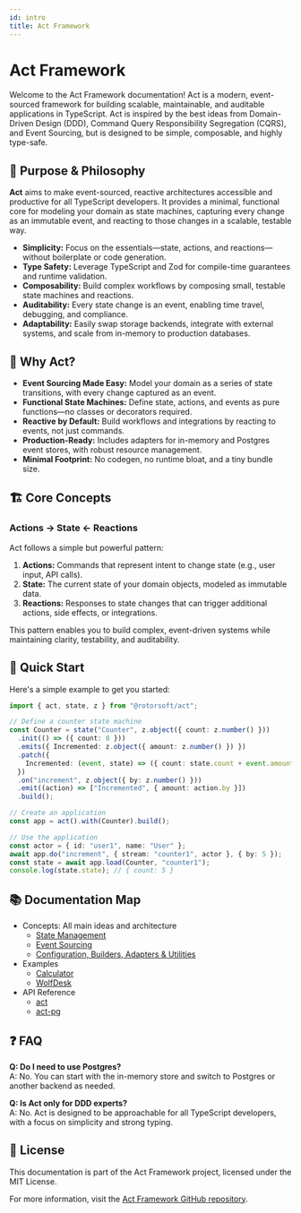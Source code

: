 ```yaml
---
id: intro
title: Act Framework
---
```


# Act Framework

Welcome to the Act Framework documentation! Act is a modern, event-sourced framework for building scalable, maintainable, and auditable applications in TypeScript. Act is inspired by the best ideas from Domain-Driven Design (DDD), Command Query Responsibility Segregation (CQRS), and Event Sourcing, but is designed to be simple, composable, and highly type-safe.

## 🎯 Purpose & Philosophy

**Act** aims to make event-sourced, reactive architectures accessible and productive for all TypeScript developers. It provides a minimal, functional core for modeling your domain as state machines, capturing every change as an immutable event, and reacting to those changes in a scalable, testable way.

- **Simplicity:** Focus on the essentials—state, actions, and reactions—without boilerplate or code generation.
- **Type Safety:** Leverage TypeScript and Zod for compile-time guarantees and runtime validation.
- **Composability:** Build complex workflows by composing small, testable state machines and reactions.
- **Auditability:** Every state change is an event, enabling time travel, debugging, and compliance.
- **Adaptability:** Easily swap storage backends, integrate with external systems, and scale from in-memory to production databases.

## 🚀 Why Act?

- **Event Sourcing Made Easy:** Model your domain as a series of state transitions, with every change captured as an event.
- **Functional State Machines:** Define state, actions, and events as pure functions—no classes or decorators required.
- **Reactive by Default:** Build workflows and integrations by reacting to events, not just commands.
- **Production-Ready:** Includes adapters for in-memory and Postgres event stores, with robust resource management.
- **Minimal Footprint:** No codegen, no runtime bloat, and a tiny bundle size.

## 🏗️ Core Concepts

### Actions → State ← Reactions

Act follows a simple but powerful pattern:

1. **Actions:** Commands that represent intent to change state (e.g., user input, API calls).
2. **State:** The current state of your domain objects, modeled as immutable data.
3. **Reactions:** Responses to state changes that can trigger additional actions, side effects, or integrations.

This pattern enables you to build complex, event-driven systems while maintaining clarity, testability, and auditability.

## 🚀 Quick Start

Here's a simple example to get you started:

```typescript
import { act, state, z } from "@rotorsoft/act";

// Define a counter state machine
const Counter = state("Counter", z.object({ count: z.number() }))
  .init(() => ({ count: 0 }))
  .emits({ Incremented: z.object({ amount: z.number() }) })
  .patch({
    Incremented: (event, state) => ({ count: state.count + event.amount }),
  })
  .on("increment", z.object({ by: z.number() }))
  .emit((action) => ["Incremented", { amount: action.by }])
  .build();

// Create an application
const app = act().with(Counter).build();

// Use the application
const actor = { id: "user1", name: "User" };
await app.do("increment", { stream: "counter1", actor }, { by: 5 });
const state = await app.load(Counter, "counter1");
console.log(state.state); // { count: 5 }
```

## 📚 Documentation Map

- Concepts: All main ideas and architecture
  - [State Management](concepts/state-management)
  - [Event Sourcing](concepts/event-sourcing)
  - [Configuration, Builders, Adapters & Utilities](concepts/configuration)
- Examples
  - [Calculator](examples/calculator)
  - [WolfDesk](examples/wolfdesk)
- API Reference
  - [act](api/act.src)
  - [act-pg](api/act-pg.md)

## ❓ FAQ

**Q: Do I need to use Postgres?**  
A: No. You can start with the in-memory store and switch to Postgres or another backend as needed.

**Q: Is Act only for DDD experts?**  
A: No. Act is designed to be approachable for all TypeScript developers, with a focus on simplicity and strong typing.

## 📄 License

This documentation is part of the Act Framework project, licensed under the MIT License.

For more information, visit the [Act Framework GitHub repository](https://github.com/rotorsoft/act-root).
